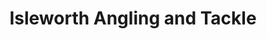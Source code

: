 ---
title: "Isleworth Angling and Tackle"
url: /isleworth/isleworth-angling-and-tackle/
shop: fishing
---